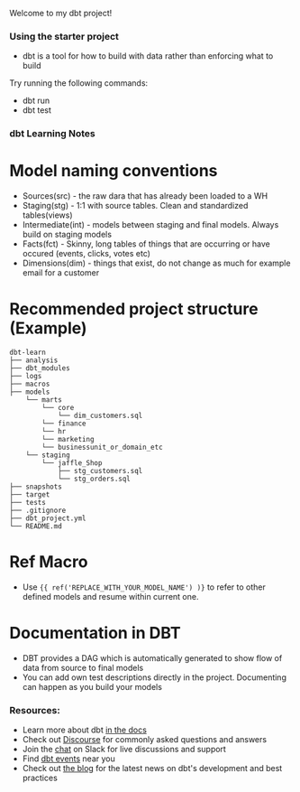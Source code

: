 Welcome to my dbt project!

### Using the starter project

- dbt is a tool for how to build with data rather than enforcing what to build

Try running the following commands:
- dbt run
- dbt test

### dbt Learning Notes

# Model naming conventions

- Sources(src) - the raw dara that has already been loaded to a WH
- Staging(stg) - 1:1 with source tables. Clean and standardized tables(views)
- Intermediate(int) - models between staging and final models. Always build on staging models
- Facts(fct) - Skinny, long tables of things that are occurring or have occured (events, clicks, votes etc)
- Dimensions(dim) - things that exist, do not change as much for example email for a customer


# Recommended project structure (Example)

```
dbt-learn
├── analysis
├── dbt_modules
├── logs
├── macros
├── models
    └── marts
        └── core
            └── dim_customers.sql
        └── finance
        └── hr
        └── marketing
        └── businessunit_or_domain_etc  
    └── staging
        └── jaffle_Shop
            ├── stg_customers.sql
            └── stg_orders.sql 
├── snapshots
├── target
├── tests
├── .gitignore
├── dbt_project.yml
└── README.md
```

# Ref Macro

- Use  `{{ ref('REPLACE_WITH_YOUR_MODEL_NAME') )}` to refer to other defined models and resume within current one. 

# Documentation in DBT

- DBT provides a DAG which is automatically generated to show flow of data from source to final models
- You can add own test descriptions  directly in the project. Documenting can happen as you build your models


### Resources:
- Learn more about dbt [in the docs](https://docs.getdbt.com/docs/introduction)
- Check out [Discourse](https://discourse.getdbt.com/) for commonly asked questions and answers
- Join the [chat](http://slack.getdbt.com/) on Slack for live discussions and support
- Find [dbt events](https://events.getdbt.com) near you
- Check out [the blog](https://blog.getdbt.com/) for the latest news on dbt's development and best practices
